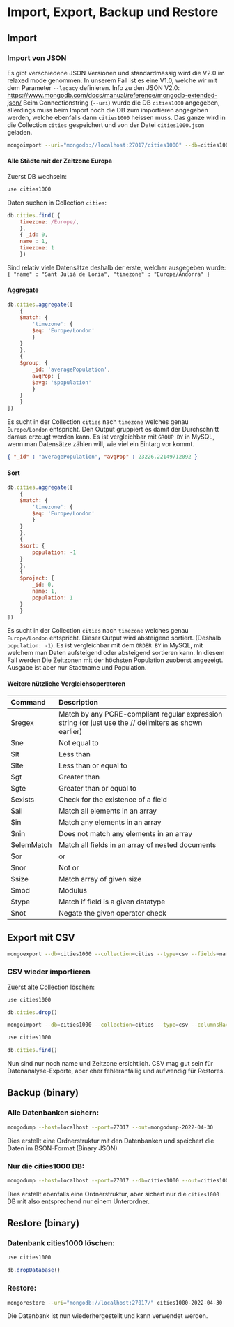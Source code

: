 # Import, Export, Backup und Restore

## Import

### Import von JSON

Es gibt verschiedene JSON Versionen und standardmässig wird die V2.0 im relaxed mode genommen. In unserem Fall ist es eine V1.0, welche wir mit dem Parameter ```--legacy``` definieren.
Info zu den JSON V2.0: https://www.mongodb.com/docs/manual/reference/mongodb-extended-json/
Beim Connectionstring (```--uri```) wurde die DB ```cities1000``` angegeben, allerdings muss beim Import noch die DB zum importieren angegeben werden, welche ebenfalls dann ```cities1000``` heissen muss. Das ganze wird in die Collection ```cities``` gespeichert und von der Datei ```cities1000.json``` geladen.

```bash
mongoimport --uri="mongodb://localhost:27017/cities1000" --db=cities1000 --collection=cities --file=cities1000.json --legacy
```

#### Alle Städte mit der Zeitzone Europa

Zuerst DB wechseln:

```javascript
use cities1000
```

Daten suchen in Collection ```cities```:

```javascript
db.cities.find( { 
    timezone: /Europe/, 
    }, 
    { _id: 0, 
    name : 1,
    timezone: 1
    })
```

Sind relativ viele Datensätze deshalb der erste, welcher ausgegeben wurde: ```{ "name" : "Sant Julià de Lòria", "timezone" : "Europe/Andorra" }```

#### Aggregate

```javascript
db.cities.aggregate([
    {
    $match: {
        'timezone': {
        $eq: 'Europe/London'
        }
    }
    },
    {
    $group: {
        _id: 'averagePopulation',
        avgPop: {
        $avg: '$population'
        }
    }
    }
])
```

Es sucht in der Collection ```cities``` nach ```timezone``` welches genau ```Europe/London``` entspricht.
Den Output gruppiert es damit der Durchschnitt daraus erzeugt werden kann. Es ist vergleichbar mit ```GROUP BY``` in MySQL, wenn man Datensätze zählen will, wie viel ein Eintarg vor kommt.

```json
{ "_id" : "averagePopulation", "avgPop" : 23226.22149712092 }
```

#### Sort

```javascript
db.cities.aggregate([
    {
    $match: {
        'timezone': {
        $eq: 'Europe/London'
        }
    }
    },
    {
    $sort: {
        population: -1
    }
    },
    {
    $project: {
        _id: 0,
        name: 1,
        population: 1
    }
    }
])
```

Es sucht in der Collection ```cities``` nach ```timezone``` welches genau ```Europe/London``` entspricht.
Dieser Output wird absteigend sortiert. (Deshalb ```population: -1```). Es ist vergleichbar mit dem ```ORDER BY``` in MySQL, mit welchem man Daten aufsteigend oder absteigend sortieren kann. In diesem Fall werden Die Zeitzonen mit der höchsten Population zuoberst angezeigt. Ausgabe ist aber nur Stadtname und Population.

#### Weitere nützliche Vergleichsoperatoren

|Command |Description|
|:----|:----|
|\$regex |Match by any PCRE-compliant regular expression string (or just use the // delimiters as shown earlier)|
|\$ne |Not equal to|
|\$lt |Less than|
|\$lte |Less than or equal to|
|\$gt |Greater than|
|\$gte |Greater than or equal to|
|\$exists |Check for the existence of a field|
|\$all |Match all elements in an array|
|\$in |Match any elements in an array|
|\$nin |Does not match any elements in an array|
|\$elemMatch |Match all fields in an array of nested documents|
|\$or |or|
|\$nor |Not or|
|\$size |Match array of given size|
|\$mod |Modulus|
|\$type |Match if field is a given datatype|
|\$not |Negate the given operator check|

## Export mit CSV

```bash
mongoexport --db=cities1000 --collection=cities --type=csv --fields=name,timezone --out=cities1000.csv
```

### CSV wieder importieren

Zuerst alte Collection löschen:

```javascript
use cities1000
```

```javascript
db.cities.drop()
```

```bash
mongoimport --db=cities1000 --collection=cities --type=csv --columnsHaveTypes --fields="name.string(),timezone.string()" --file=cities1000.csv
```

```javascript
use cities1000
```

```javascript
db.cities.find()
```

Nun sind nur noch name und Zeitzone ersichtlich. CSV mag gut sein für Datenanalyse-Exporte, aber eher fehleranfällig und aufwendig für Restores.

## Backup (binary)

### Alle Datenbanken sichern:

```bash
mongodump --host=localhost --port=27017 --out=mongodump-2022-04-30
```

Dies erstellt eine Ordnerstruktur mit den Datenbanken und speichert die Daten im BSON-Format (Binary JSON)

### Nur die cities1000 DB:

```bash
mongodump --host=localhost --port=27017 --db=cities1000 --out=cities1000-2022-04-30
```

Dies erstellt ebenfalls eine Ordnerstruktur, aber sichert nur die ```cities1000``` DB mit also entsprechend nur einem Unterordner.

## Restore (binary)

### Datenbank cities1000 löschen:

```javascript
use cities1000
```

```javascript
db.dropDatabase()
```

### Restore:

```bash
mongorestore --uri="mongodb://localhost:27017/" cities1000-2022-04-30
```

Die Datenbank ist nun wiederhergestellt und kann verwendet werden.